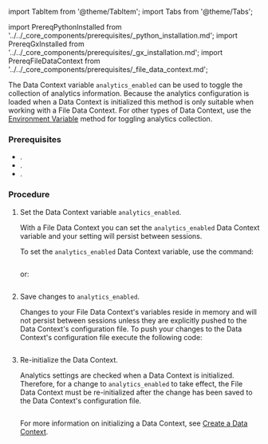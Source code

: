 import TabItem from '@theme/TabItem';
import Tabs from '@theme/Tabs';

import PrereqPythonInstalled from '../../_core_components/prerequisites/_python_installation.md';
import PrereqGxInstalled from '../../_core_components/prerequisites/_gx_installation.md';
import PrereqFileDataContext from '../../_core_components/prerequisites/_file_data_context.md';

The Data Context variable `analytics_enabled` can be used to toggle the collection of analytics information.  Because the analytics configuration is loaded when a Data Context is initialized this method is only suitable when working with a File Data Context.  For other types of Data Context, use the [Environment Variable](/core/configure_project_settings/toggle_analytics_events/toggle_analytics_events.md?config_method=environment_variable#methods-for-toggling-analytics-collection) method for toggling analytics collection.


### Prerequisites

- <PrereqPythonInstalled/>.
- <PrereqGxInstalled/>.
- <PrereqFileDataContext/>.

### Procedure

<Tabs>

<TabItem value="tutorial" label="Tutorial">

1. Set the Data Context variable `analytics_enabled`.

   With a File Data Context you can set the `analytics_enabled` Data Context variable and your setting will persist between sessions.

   To set the `analytics_enabled` Data Context variable, use the command:

   ```python title="Python" name="docs/docusaurus/docs/core/configure_project_settings/_examples/toggle_analytics_events.py - disable Analytics Events"
   ```

   or:

   ```python title="Python" name="docs/docusaurus/docs/core/configure_project_settings/_examples/toggle_analytics_events.py - enable Analytics Events"
   ```

2. Save changes to `analytics_enabled`.

   Changes to your File Data Context's variables reside in memory and will not persist between sessions unless they are explicitly pushed to the Data Context's configuration file. To push your changes to the Data Context's configuration file execute the following code:

   ```python title="Python" name="docs/docusaurus/docs/core/configure_project_settings/_examples/toggle_analytics_events.py - save changes to the Data Context"
   ```

4. Re-initialize the Data Context.

   Analytics settings are checked when a Data Context is initialized.  Therefore, for a change to `analytics_enabled` to take effect, the File Data Context must be re-initialized after the change has been saved to the Data Context's configuration file.

   ```python title="Python" name="docs/docusaurus/docs/core/configure_project_settings/_examples/toggle_analytics_events.py - re-initialize the Data Context"
   ```

   For more information on initializing a Data Context, see [Create a Data Context](/core/set_up_a_gx_environment/create_a_data_context.md).

</TabItem>

<TabItem value="sample_code" label="Sample code">

   ```python title="Python" name="docs/docusaurus/docs/core/configure_project_settings/_examples/toggle_analytics_events.py - full code example"
   ```

</TabItem>

</Tabs>